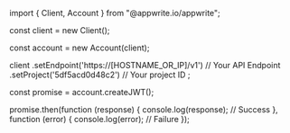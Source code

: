 import { Client, Account } from "@appwrite.io/appwrite";

const client = new Client();

const account = new Account(client);

client
    .setEndpoint('https://[HOSTNAME_OR_IP]/v1') // Your API Endpoint
    .setProject('5df5acd0d48c2') // Your project ID
;

const promise = account.createJWT();

promise.then(function (response) {
    console.log(response); // Success
}, function (error) {
    console.log(error); // Failure
});